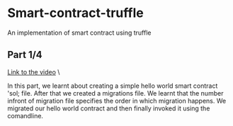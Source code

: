 # Smart-contract-truffle
An implementation of smart contract using truffle

## Part 1/4

[Link to the video](https://youtu.be/ZaqAwOzEiQ8) \

In this part, we learnt about creating a simple hello world smart contract 'sol; file. After that we created a migrations file. 
We learnt that the number infront of migration file specifies the order in which migration happens.
We migrated our hello world contract and then finally invoked it using the comandline.
